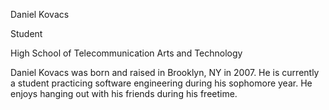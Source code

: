 Daniel Kovacs

Student

High School of Telecommunication Arts and Technology

Daniel Kovacs was born and raised in Brooklyn, NY in 2007. He is currently a student practicing software engineering during his sophomore year. He enjoys hanging out with his friends during his freetime.
